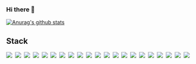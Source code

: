 ### Hi there 👋

<!--
**hahyuning/hahyuning** is a ✨ _special_ ✨ repository because its `README.md` (this file) appears on your GitHub profile.

Here are some ideas to get you started:

- 🔭 I’m currently working on ...
- 🌱 I’m currently learning ...
- 👯 I’m looking to collaborate on ...
- 🤔 I’m looking for help with ...
- 💬 Ask me about ...
- 📫 How to reach me: ...
- 😄 Pronouns: ...
- ⚡ Fun fact: ...
-->

 [![Anurag's github stats](https://github-readme-stats.vercel.app/api?username=hahyuning)](https://github.com/anuraghazra/github-readme-stats)
 


## Stack
<img src="https://img.shields.io/badge/Python-3766AB?style=flat-square&logo=Python&logoColor=white"/>&nbsp;
<img src="https://img.shields.io/badge/Java-007396?style=flat-square&logo=java&logoColor=white"/>&nbsp;
<img src="https://img.shields.io/badge/Eclipse%20IDE-2C2255?style=flat-square&logo=Eclipse&20IDE&logoColor=white"/>&nbsp;
<img src="https://img.shields.io/badge/PyCharm-000000?style=flat-square&logo=PyCharm&logoColor=white"/>&nbsp;
<img src="https://img.shields.io/badge/JavaScript-F7DF1E?style=flat-square&logo=javaScript&logoColor=white"/>&nbsp;
<img src="https://img.shields.io/badge/JQuery-0769AD?style=flat-square&logo=jQuery&logoColor=white"/>&nbsp;
<img src="https://img.shields.io/badge/Spring-6DB33F?style=flat-square&logo=Spring&logoColor=white"/>&nbsp;
<img src="https://img.shields.io/badge/Django-092E20?style=flat-square&logo=Django&logoColor=white"/>&nbsp;
<img src="https://img.shields.io/badge/MySQL-4479A1?style=flat-square&logo=MySQL&logoColor=white"/>&nbsp;
<img src="https://img.shields.io/badge/SQLite-003B57?style=flat-square&logo=SQLite&logoColor=white"/>&nbsp;
<img src="https://img.shields.io/badge/Oracle-F80000?style=flat-square&logo=Oracle&logoColor=white"/>&nbsp;
<img src="https://img.shields.io/badge/VirtualBox-183A61?style=flat-square&logo=VirtualBox&logoColor=white"/>&nbsp;
<img src="https://img.shields.io/badge/Vim-019733?style=flat-square&logo=Vim&logoColor=white"/>&nbsp;
<img src="https://img.shields.io/badge/Amazon%20AWS-232F3E?style=flat-square&logo=Amazon%20AWS&logoColor=white"/>&nbsp;
<img src="https://img.shields.io/badge/Apache%20Tomcat-F8DC75?style=flat-square&logo=Apache%20Tomcat&logoColor=white"/>&nbsp;
<img src="https://img.shields.io/badge/HTML5-E34F26?style=flat-square&logo=HTML5&logoColor=white"/>&nbsp;
<img src="https://img.shields.io/badge/Linux-FCC624?style=flat-square&logo=Linux&logoColor=white"/>&nbsp;
<img src="https://img.shields.io/badge/Ubuntu-E95420?style=flat-square&logo=Ubuntu&logoColor=white"/>&nbsp;
<img src="https://img.shields.io/badge/MongoDB-47A248?style=flat-square&logo=MongoDB&logoColor=white"/>&nbsp;
<img src="https://img.shields.io/badge/Git-F05032?style=flat-square&logo=Git&logoColor=white"/>&nbsp;
<img src="https://img.shields.io/badge/Bootstrap-7952B3?style=flat-square&logo=Bootstrap&logoColor=white"/>&nbsp;

